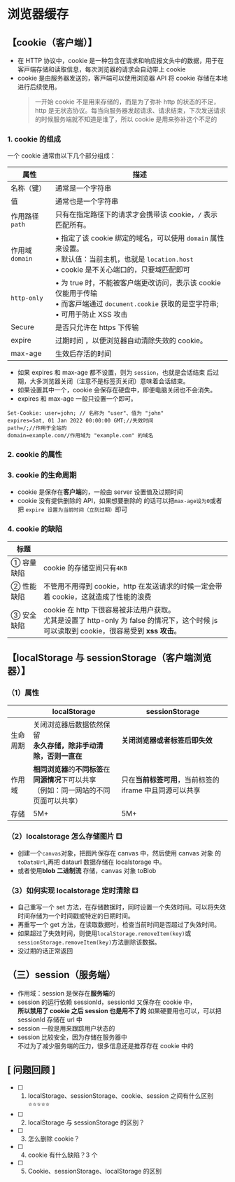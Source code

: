 <!--
 * @Description:
 * @Date: 2024-10-30 18:10:00
 * @LastEditTime: 2024-11-08 15:03:37
-->

# 浏览器缓存

## 【cookie（客户端）】

- 在 HTTP 协议中，cookie 是⼀种包含在请求和响应报⽂头中的数据，⽤于在客⼾端存储和读取信息，每次浏览器的请求会⾃动带上 cookie
- cookie 是由服务器发送的，客⼾端可以使⽤浏览器 API 将 cookie 存储在本地进⾏后续使⽤。
  > 一开始 cookie 不是用来存储的，而是为了弥补 http 的状态的不足，http 是无状态协议。每当向服务器发起请求、请求结束，下次发送请求的时候服务端就不知道是谁了，所以 cookie 是用来弥补这个不足的

### 1. cookie 的组成

⼀个 cookie 通常由以下⼏个部分组成：

| 属性           | 描述                                                                                                                                                     |
| -------------- | -------------------------------------------------------------------------------------------------------------------------------------------------------- |
| 名称（键）     | 通常是⼀个字符串                                                                                                                                         |
| 值             | 通常也是⼀个字符串                                                                                                                                       |
| 作⽤路径`path` | 只有在指定路径下的请求才会携带该 cookie，`/` 表⽰匹配所有。                                                                                              |
| 作⽤域`domain` | • 指定了该 cookie 绑定的域名，可以使⽤ `domain` 属性来设置。<br> • 默认值：当前主机，也就是 `location.host` <br> • cookie 是不关⼼端⼝的，只要域匹配即可 |
| `http-only`    | • 为 true 时，不能被客户端更改访问，表⽰该 cookie 仅能⽤于传输<br>• ⽽客⼾端通过 `document.cookie` 获取的是空字符串;<br>• 可用于防止 XSS 攻击            |
| Secure         | 是否只允许在 https 下传输                                                                                                                                |
| expire         | 过期时间 ，以便浏览器⾃动清除失效的 cookie。                                                                                                             |
| max-age        | 生效后存活的时间                                                                                                                                         |

- 如果 expires 和 max-age 都不设置，则为 `session`，也就是会话结束
  后过期，⼤多浏览器关闭（注意不是标签⻚关闭）意味着会话结束。
- 如果设置其中⼀个，cookie 会保存在硬盘中，即便电脑关闭也不会消失。
- expires 和 max-age ⼀般只设置⼀个即可。

```js{4}
Set-Cookie: user=john; // 名称为 "user"、值为 "john"
expires=Sat, 01 Jan 2022 00:00:00 GMT;//失效时间
path=/;//作⽤于全站的
domain=example.com//作⽤域为 "example.com" 的域名
```

### 2. cookie 的属性

<!-- | 属性值      | 解释                                                                                                                              |
| ----------- | --------------------------------------------------------------------------------------------------------------------------------- | -->

### 3. cookie 的生命周期

- cookie 是保存在**客户端**的，一般由 server 设置值及过期时间
- cookie 没有提供删除的 API，如果想要删除的 的话可以把`max-age设为0`或者把 `expire 设置为当前时间（立刻过期）`即可

### 4. cookie 的缺陷

| 标题       |                                                                                                                                                |
| ---------- | ---------------------------------------------------------------------------------------------------------------------------------------------- |
| ① 容量缺陷 | cookie 的存储空间只有`4KB`                                                                                                                     |
| ② 性能缺陷 | 不管用不用得到 cookie，http 在发送请求的时候一定会带着 cookie，这就造成了性能的浪费                                                            |
| ③ 安全缺陷 | cookie 在 http 下很容易被非法用户获取。<br/>尤其是设置了 http-only 为 false 的情况下，这个时候 js 可以读取到 cookie，很容易受到 **xss 攻击**。 |

## 【localStorage 与 sessionStorage（客户端浏览器）】

### （1）属性

|          | localStorage                                                                                  | sessionStorage                                           |
| -------- | --------------------------------------------------------------------------------------------- | -------------------------------------------------------- |
| 生命周期 | 关闭浏览器后数据依然保留<br>**永久存储，除非手动清除，否则一直在**                            | **关闭浏览器或者标签后即失效**                           |
| 作用域   | **相同浏览器**的**不同标签**在**同源情况**下可以共享<br/>（例如：同一网站的不同页面可以共享） | 只在**当前标签可用**，当前标签的 iframe 中且同源可以共享 |
| 存储     | 5M+                                                                                           | 5M+                                                      |

### （2）localstorage 怎么存储图片 ⚃

- 创建一个`canvas`对象，把图片保存在 canvas 中，然后使用 canvas 对象 的`toDataUrl`,再把 dataurl 数据存储在 localstorage 中。
- 或者使用**blob 二进制流** 存储，canvas 对象 toBlob

### （3）如何实现 localstorage 定时清除 ⚃

- 自己重写一个 set 方法，在存储数据时，同时设置⼀个失效时间。可以将失效时间存储为⼀个时间戳或特定的⽇期时间。
- 再重写一个 get 方法，在读取数据时，检查当前时间是否超过了失效时间。
- 如果超过了失效时间，则使⽤`localStorage.removeItem(key)`或`sessionStorage.removeItem(key)`⽅法删除该数据。
- 没过期的话正常返回

## （三）session（服务端）

- 作用域：session 是保存在**服务端**的
- session 的运行依赖 sessionId，sessionId 又保存在 cookie 中，  
  **所以禁用了 cookie 之后 session 也是用不了的**
  如果硬要用也可以，可以把 sessionId 存储在 url 中
- session 一般是用来跟踪用户状态的
- session 比较安全，因为存储在服务器中  
  不过为了减少服务端的压力，很多信息还是推荐存在 cookie 中的

## [ 问题回顾 ]

- [ ] 1. localStorage、sessionStorage、cookie、session 之间有什么区别 ⭐⭐⭐⭐⭐

- [ ] 2. localStorage 与 sessionStorage 的区别？
- [ ] 3. 怎么删除 cookie？
- [ ] 4. cookie 有什么缺陷？3 个
- [ ] 5. Cookie、sessionStorage、localStorage 的区别
